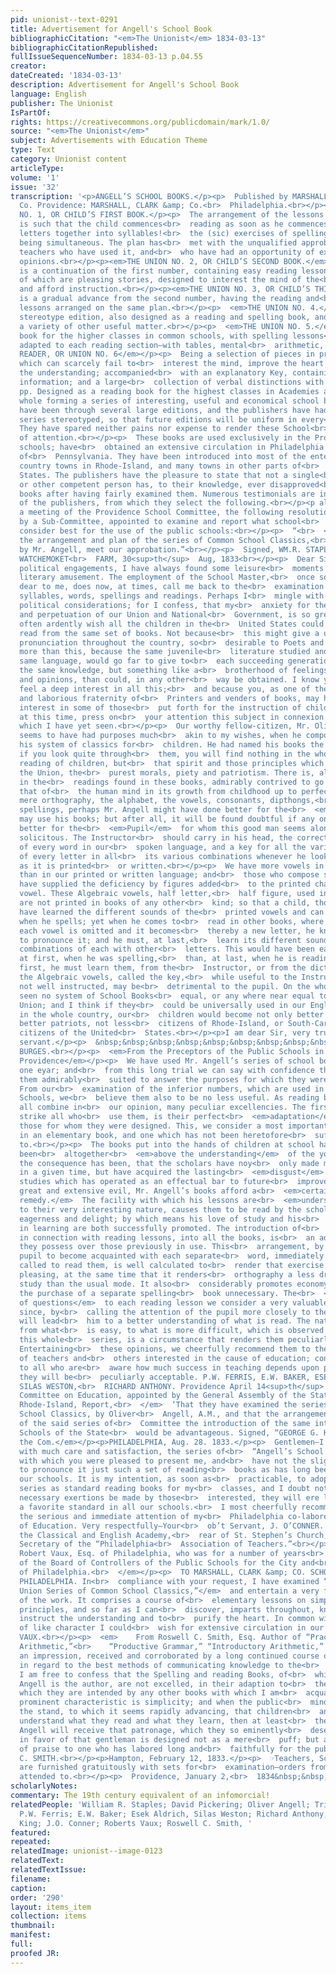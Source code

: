 ```yaml
---
pid: unionist--text-0291
title: Advertisement for Angell's School Book
bibliographicCitation: "<em>The Unionist</em> 1834-03-13"
bibliographicCitationRepublished: 
fullIssueSequenceNumber: 1834-03-13 p.04.55
creator: 
dateCreated: '1834-03-13'
description: Advertisement for Angell's School Book
language: English
publisher: The Unionist
IsPartOf: 
rights: https://creativecommons.org/publicdomain/mark/1.0/
source: "<em>The Unionist</em>"
subject: Advertisements with Education Theme
type: Text
category: Unionist content
articleType: 
volume: '1'
issue: '32'
transcription: '<p>ANGELL’S SCHOOL BOOKS.</p><p>  Published by MARSHALL, BROWN, &amp;
  Co. Providence: MARSHALL, CLARK &amp; Co.<br>  Philadelphia.<br></p><p>THE UNION
  NO. 1, OR CHILD’S FIRST BOOK.</p><p>  The arrangement of the lessons in this book
  is such that the child commences<br>  reading as soon as he commences putting the
  letters together into syllables!<br>  the (sic) exercises of spelling and reading
  being simultaneous. The plan has<br>  met with the unqualified approbation of those
  teachers who have used it, and<br>  who have had an opportunity of expressing their
  opinions.<br></p><p><em>THE UNION NO. 2, OR CHILD’S SECOND BOOK.</em></p><p>  This
  is a continuation of the first number, containing easy reading lessons,<br>  most
  of which are pleasing stories, designed to interest the mind of the<br>  learner
  and afford instruction.<br></p><p><em>THE UNION NO. 3, OR CHILD’S THIRD BOOK</em></p><p>  This
  is a gradual advance from the second number, having the reading and<br>  spelling
  lessons arranged on the same plan.<br></p><p>  <em>THE UNION NO. 4.</em>  A neat
  stereotype edition, also designed as a reading and spelling book, and<br>  containing
  a variety of other useful matter.<br></p><p>  <em>THE UNION NO. 5.</em>  A reading
  book for the higher classes in common schools, with spelling lessons<br>  and definitions
  adapted to each reading section—with tables, mental<br>  arithmetic, &amp;c.<br></p><p><em>SELECT
  READER, OR UNION NO. 6</em></p><p>  Being a selection of pieces in prose and verse,
  which can scarcely fail to<br>  interest the mind, improve the heart and inform
  the understanding; accompanied<br>  with an explanatory Key, containing much useful
  information; and a large<br>  collection of verbal distinctions with illustrations.<br></p><p>  500
  pp. Designed as a reading book for the highest classes in Academies and<br>  Schools.<br></p><p>  The
  whole forming a series of interesting, useful and economical school books.<br></p><p>  They
  have been through several large editions, and the publishers have had the<br>  whole
  series stereotyped, so that future editions will be uniform in every<br>  respect.
  They have spared neither pains nor expense to render these School<br>  Books worthy
  of attention.<br></p><p>  These books are used exclusively in the Providence public
  schools; have<br>  obtained an extensive circulation in Philadelphia and other parts
  of<br>  Pennsylvania. They have been introduced into most of the enterprising and<br>  intelligent
  country towns in Rhode-Island, and many towns in other parts of<br>  the United
  States. The publishers have the pleasure to state that not a single<br>  teacher,
  or other competent person has, to their knowledge, ever disapproved<br>  of these
  books after having fairly examined them. Numerous testimonials are in<br>  possession
  of the publishers, from which they select the following.<br></p><p align="center"><em>RECOMMENDATIONS</em></p><p>  At
  a meeting of the Providence School Committee, the following resolution was<br>  introduced
  by a Sub-Committee, appointed to examine and report what school<br>  books they
  consider best for the use of the public schools:<br></p><p>  “<br>  <em>Resolved,</em>  That
  the arrangement and plan of the series of Common School Classics,<br>  compiled
  by Mr. Angell, meet our approbation.”<br></p><p>  Signed, WM.R. STAPLES, DAVID PICKERING,<br>  <em>Sub-Committee.</em></p><p>  &nbsp;&nbsp;&nbsp;&nbsp;&nbsp;&nbsp;&nbsp;&nbsp;&nbsp;&nbsp;&nbsp;
  WATCHEMOKET<br>  FARM, 30<sup>th</sup>  Aug, 1833<br></p><p>  Dear Sir:—Among my
  political engagements, I have always found some leisure<br>  moments left me for
  literary amusement. The employment of the School Master,<br>  once so useful and
  dear to me, does now, at times, call me back to the<br>  examination of letters,
  syllables, words, spellings and readings. Perhaps I<br>  mingle with all these some
  political considerations; for I confess, that my<br>  anxiety for the preservation
  and perpetuation of our Union and National<br>  Government, is so great, that I
  often ardently wish all the children in the<br>  United States could be taught to
  read from the same set of books. Not because<br>  this might give a uniformity of
  pronunciation throughout the country, so<br>  desirable to Poets and Orators; but
  more than this, because the same juvenile<br>  literature studied and read, in the
  same language, would go far to give to<br>  each succeeding generation not only
  the same knowledge, but something like a<br>  brotherhood of feelings, sentiments,
  and opinions, than could, in any other<br>  way be obtained. I know you as a citizen,
  feel a deep interest in all this;<br>  and because you, as one of the highly useful
  and laborious fraternity of<br>  Printers and venders of books, may have a peculiar
  interest in some of those<br>  put forth for the instruction of children, I shall,
  at this time, press on<br>  your attention this subject in connexion with the best
  which I have yet seen.<br></p><p>  Our worthy fellow-citizen, Mr. Oliver Angell,
  seems to have had purposes much<br>  akin to my wishes, when he composed and published
  his system of classics for<br>  children. He had named his books the “Union;” and
  if you look quite through<br>  them, you will find nothing in the whole, for the
  reading of children, but<br>  that spirit and those principles which alone can preserve
  the Union, the<br>  purest morals, piety and patriotism. There is, also, a progression
  in the<br>  readings found in these books, admirably contrived to go along with
  that of<br>  the human mind in its growth from childhood up to perfect maturity.<br></p><p>  In
  mere orthography, the alphabet, the vowels, consonants, dipthongs,<br>  syllables,
  spellings, perhaps Mr. Angell might have done better for the<br>  <em>Instructor</em>  who
  may use his books; but after all, it will be found doubtful if any one can<br>  do
  better for the<br>  <em>Pupil</em>  for whom this good man seems alone to have been
  solicitous. The Instructor<br>  should carry in his head, the correct pronunciation
  of every word in our<br>  spoken language, and a key for all the various sounds
  of every letter in all<br>  its various combinations whenever he looks at that language
  as it is printed<br>  or written.<br></p><p>  We have more vowels in our spoken
  than in our printed or written language; and<br>  those who compose spelling books
  have supplied the deficiency by figures added<br>  to the printed character of each
  vowel. These Algebraic vowels, half letter,<br>  half figure, used in spelling books,
  are not printed in books of any other<br>  kind; so that a child, though he may
  have learned the different sounds of the<br>  printed vowels and can pronounce them
  when he spells; yet when he comes to<br>  read in other books, where one half of
  each vowel is omitted and it becomes<br>  thereby a new letter, he knows not how
  to pronounce it; and he must, at last,<br>  learn its different sounds in the different
  combinations of each with other<br>  letters. This would have been easier done,
  at first, when he was spelling,<br>  than, at last, when he is reading. Last or
  first, he must learn them, from the<br>  Instructor, or from the dictionary; and
  the Algebraic vowels, called the key,<br>  while useful to the Instructors themselves
  not well instructed, may be<br>  detrimental to the pupil. On the whole, I have
  seen no system of School Books<br>  equal, or any where near equal to Mr. Angell’s
  Union; and I think if they<br>  could be universally used in our English Schools
  in the whole country, our<br>  children would become not only better scholars, but
  better patriots, not less<br>  citizens of Rhode-Island, or South-Carolina and more
  citizens of the United<br>  States.<br></p><p>I am dear Sir, very truly, your obedient
  servant.</p><p>  &nbsp;&nbsp;&nbsp;&nbsp;&nbsp;&nbsp;&nbsp;&nbsp;&nbsp;&nbsp;&nbsp;&nbsp;&nbsp;&nbsp;&nbsp;&nbsp;&nbsp;&nbsp;&nbsp;&nbsp;&nbsp;&nbsp;&nbsp;&nbsp;&nbsp;&nbsp;&nbsp;&nbsp;&nbsp;&nbsp;&nbsp;&nbsp;&nbsp;&nbsp;&nbsp;<br>  TRISTAM
  BURGES.<br></p><p>  <em>From the Preceptors of the Public Schools in the City of
  Providence</em></p><p>  We have used Mr. Angell’s series of school books, for nearly
  one eyar; and<br>  from this long trial we can say with confidence that we believe
  them admirably<br>  suited to answer the purposes for which they were composed.
  From our<br>  examination of the inferior numbers, which are used in the primary
  Schools, we<br>  believe them also to be no less useful. As reading books, they
  all combine in<br>  our opinion, many peculiar excellencies. The first, which will
  strike all who<br>  use them, is their perfect<br>  <em>adaptation</em>  to the<br>  <em>capacities</em>  of
  those for whom they were designed. This, we consider a most important<br>  advantage
  in an elementary book, and one which has not been heretofore<br>  sufficiently attended
  to.<br></p><p>  The books put into the hands of children at school have generally
  been<br>  altogether<br>  <em>above the understanding</em>  of the young mind; and
  the consequence has been, that the scholars have noy<br>  only made much less progress
  in a given time, but have acquired the lasting<br>  <em>disgust</em>  for their
  studies which has operated as an effectual bar to future<br>  improvement. To this
  great and extensive evil, Mr. Angell’s books afford a<br>  <em>certain and easy
  remedy.</em>  The facility with which his lessons are<br>  <em>understood</em>  added
  to their very interesting nature, causes them to be read by the scholar<br>  with
  eagerness and delight; by which means his love of study and his<br>  improvement
  in learning are both successfully promoted. The introduction of<br>  spelling lessons,
  in connection with reading lessons, into all the books, is<br>  an advantage which
  they possess over those previously in use. This<br>  arrangement, by enabling the
  pupil to become acquainted with each separate<br>  word, immediately before he is
  called to read them, is well calculated to<br>  render that exercise correct and
  pleasing, at the same time that it renders<br>  orthography a less dry and uninteresting
  study than the usual mode. It also<br>  considerably promotes economy by rendering
  the purchase of a separate spelling<br>  book unnecessary. The<br>  <em>appending
  of questions</em>  to each reading lesson we consider a very valuable improvement,
  since, by<br>  calling the attention of the pupil more closely to the subject, it
  will lead<br>  him to a better understanding of what is read. The natural gradation
  from what<br>  is easy, to what is more difficult, which is observed throughout
  this whole<br>  series, is a circumstance that renders them peculiarly valuable.
  Entertaining<br>  these opinions, we cheerfully recommend them to the attention
  of teachers and<br>  others interested in the cause of education; confident, that
  to all who are<br>  aware how much success in teaching depends upon proper books,
  they will be<br>  peculiarly acceptable. P.W. FERRIS, E.W. BAKER, ESEK ALDRICH,
  SILAS WESTON,<br>  RICHARD ANTHONY. Providence April 14<sup>th</sup>  , 1831.<br></p><p>  <em>    “The
  Committee on Education, appointed by the General Assembly of the State<br>    of
  Rhode-Island, Report,<br>  </em>  ‘That they have examined the series of Common
  School Classics, by Oliver<br>  Angell, A.M., and that the arrangement and plan
  of the said series of<br>  Committee the introduction of the same into the Public
  Schools of the State<br>  would be advantageous. Signed, “GEORGE G. KING,<br>  <em>For
  the Com.</em></p><p>PHILADELPHIA, Aug. 28. 1833.</p><p>  Gentlemen—I have examined
  with much care and satisfaction, the series of<br>  “Angell’s School Classics,”
  with which you were pleased to present me, and<br>  have not the slightest hesitation
  to pronounce it just such a set of reading<br>  books as has long been wanted in
  our schools. It is my intention, as soon as<br>  practicable, to adopt the whole
  series as standard reading books for my<br>  classes, and I doubt not that if the
  necessary exertions be made by those<br>  interested, they will ere long become
  a favorite standard in all our schools.<br>  I most cheerfully recommend them to
  the serious and immediate attention of my<br>  Philadelphia co-laborers in the field
  of Education. Very respectfully—Your<br>  ob’t Servant, J. O’CONNER. Principal of
  the Classical and English Academy,<br>  rear of St. Stephen’s Church, and Recording
  Secretary of the “Philadelphia<br>  Association of Teachers.”<br></p><p>  <em>    From
  Robert Vaux, Esq. of Philadelphia, who was for a number of years<br>    President
  of the Board of Controllers of the Public Schools for the City and<br>    County
  of Philadelphia.<br>  </em></p><p>  TO MARSHALL, CLARK &amp; CO. SCHOOL BOOK PUBLISHERS,
  PHILADELPHIA. In<br>  compliance with your request, I have examined “<br>  <em>Angell’s
  Union Series of Common School Classics,”</em>  and entertain a very favorable opinion
  of the work. It comprises a course of<br>  elementary lessons on simple and practical
  principles, and so far as I can<br>  discover, imparts throughout, knowledge to
  instruct the understanding and to<br>  purify the heart. In common with all productions
  of like character I could<br>  wish for extensive circulation in our country. ROBERT
  VAUX.<br></p><p>  <em>    From Roswell C. Smith, Esq. Author of “Practical and Mental
  Arithmetic,”<br>    “Productive Grammar,” “Introductory Arithmetic,” &amp;c.<br>  </em></p><p>  From
  an impression, received and corroborated by a long continued course of<br>  instruction,
  in regard to the best methods of communicating knowledge to the<br>  youthful mind,
  I am free to confess that the Spelling and reading Books, of<br>  which Mr. Oliver
  Angell is the author, are not excelled, in their adaption to<br>  the purposes for
  which they are intended by any other books with which I am<br>  acquainted. Their
  prominent characteristic is simplicity; and when the public<br>  mind has taken
  the stand, to which it seems rapidly advancing, that children<br>  and youth must
  understand what they read and what they learn, then at least<br>  the works of Mr.
  Angell will receive that patronage, which they so eminently<br>  deserve. This testimony
  in favor of that gentleman is designed not as a mere<br>  puff; but as a just tribute
  of praise to one who has labored long and<br>  faithfully for the public good. ROSWELL
  C. SMITH.<br></p><p>Hampton, February 12, 1833.</p><p>  ☞Teachers, School Committees
  are furnished gratuitously with sets for<br>  examination—orders from abroad promptly
  attended to.<br></p><p>  Providence, January 2,<br>  1834&nbsp;&nbsp;&nbsp;&nbsp;&nbsp;&nbsp;&nbsp;&nbsp;&nbsp;&nbsp;&nbsp;&nbsp;&nbsp;&nbsp;&nbsp;&nbsp;&nbsp;&nbsp;&nbsp;&nbsp;&nbsp;&nbsp;&nbsp;&nbsp;&nbsp;&nbsp;&nbsp;&nbsp;&nbsp;&nbsp;&nbsp;&nbsp;&nbsp;&nbsp;&nbsp;&nbsp;&nbsp;&nbsp;&nbsp;&nbsp;&nbsp;&nbsp;&nbsp;&nbsp;&nbsp;&nbsp;&nbsp;&nbsp;&nbsp;<br>  2<br></p>'
scholarlyNotes: 
commentary: The 19th century equivalent of an infomorcial!
relatedPeople: 'William R. Staples; David Pickering; Oliver Angell; Tristam Burges;
  P.W. Ferris; E.W. Baker; Esek Aldrich, Silas Weston; Richard Anthony; George G.
  King; J.O. Conner; Roberts Vaux; Roswell C. Smith, '
featured: 
repeated: 
relatedImage: unionist--image-0123
relatedText: 
relatedTextIssue: 
filename: 
caption: 
order: '290'
layout: items_item
collection: items
thumbnail: 
manifest: 
full: 
proofed JR: 
---
```

